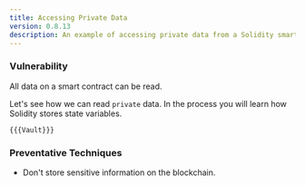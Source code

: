 ```yaml
---
title: Accessing Private Data
version: 0.8.13
description: An example of accessing private data from a Solidity smart contract
---
```


### Vulnerability

All data on a smart contract can be read.

Let's see how we can read `private` data. In the process you will learn how Solidity stores state variables.

```solidity
{{{Vault}}}
```

### Preventative Techniques

- Don't store sensitive information on the blockchain.
